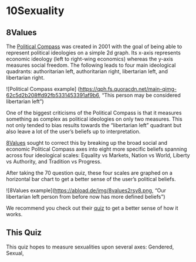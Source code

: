 # 10Sexuality

## 8Values 
The [Political Compass](https://www.politicalcompass.org/) was created in 2001 with the goal of being able to represent political ideologies on a simple 2d graph. Its x-axis represents economic ideology (left to right-wing economics) whereas the y-axis measures social freedom. The following leads to four main ideological quadrants: authoritarian left, authoritarian right, libertarian left, and libertarian right.

![Political Compass example] (https://qph.fs.quoracdn.net/main-qimg-62c5d2b208ffd92fb5331453391af9b6, “This person may be considered libertarian left”)


One of the biggest criticisms of the Political Compass is that it measures something as complex as political ideologies on only two measures. This not only tended to bias results towards the “libertarian left” quadrant but also leave a lot of the user’s beliefs up to interpretation. 

[8Values](https://github.com/8values/8values.github.io#readme) sought to correct this by breaking up the broad social and economic Political Compass axes into eight more specific beliefs spanning across four ideological scales: Equality vs Markets, Nation vs World, Liberty vs Authority, and Tradition vs Progress.

After taking the 70 question quiz, these four scales are graphed on a horizontal bar chart to get a better sense of the user’s political beliefs. 

![8Values example](https://abload.de/img/8values2rsy8.png, “Our libertarian left person from before now has more defined beliefs”)

We recommend you check out their [quiz](https://8values.github.io/) to get a better sense of how it works.

## This Quiz
This quiz hopes to measure sexualities upon several axes: Gendered, Sexual, 
